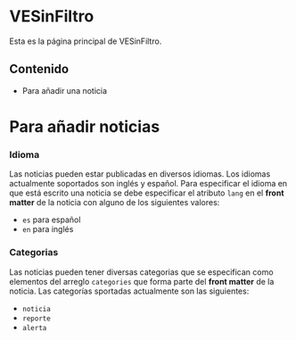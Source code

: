 # VESinFiltro #
Esta es la página principal de VESinFiltro.

## Contenido ##

  * Para añadir una noticia

# Para añadir noticias #

### Idioma ### 

Las noticias pueden estar publicadas en diversos idiomas. Los idiomas actualmente soportados son inglés y español. Para 
especificar el idioma en que está escrito una noticia se debe especificar el atributo `lang` en el __front matter__ de la 
noticia con alguno de los siguientes valores:

  * `es` para español
  * `en` para inglés

### Categorias ###

Las noticias pueden tener diversas categorias que se especifican como elementos del arreglo `categories` que forma parte del 
__front matter__ de la noticia. Las categorías sportadas actualmente son las siguientes:
  
  * `noticia`
  * `reporte`
  * `alerta`
  
